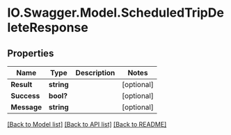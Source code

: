 # IO.Swagger.Model.ScheduledTripDeleteResponse
## Properties

Name | Type | Description | Notes
------------ | ------------- | ------------- | -------------
**Result** | **string** |  | [optional] 
**Success** | **bool?** |  | [optional] 
**Message** | **string** |  | [optional] 

[[Back to Model list]](../README.md#documentation-for-models) [[Back to API list]](../README.md#documentation-for-api-endpoints) [[Back to README]](../README.md)

